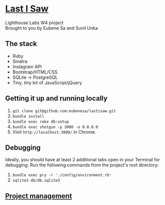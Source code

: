 # [Last I Saw](http://lastisaw.herokuapp.com/)

Lighthouse Labs W4 project  
Brought to you by Eubene Sa and Sunil Unka

## The stack

* Ruby
* Sinatra
* Instagram API
* Bootstrap/HTML/CSS
* SQLite -> PostgreSQL
* Tiny, tiny bit of JavaScript/jQuery  

## Getting it up and running locally

1. `git clone git@github.com:eubenesa/lastisaw.git`
2. `bundle install`
3. `bundle exec rake db:setup`
4. `bundle exec shotgun -p 3000 -o 0.0.0.0`
5. Visit `http://localhost:3000/` in Chrome.

## Debugging

Ideally, you should have at least 2 additional tabs open in your Terminal for debugging. Run the following commands from the project's root directory:  
  
1. `bundle exec pry -r './config/environment.rb'`  
2. `sqlite3 db/db.sqlite3`  

## [Project management](https://trello.com/b/upwrPWzj/last-i-saw)
